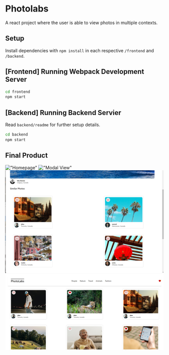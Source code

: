 # Photolabs
A react project where the user is able to view photos in multiple contexts.

## Setup

Install dependencies with `npm install` in each respective `/frontend` and `/backend`.

## [Frontend] Running Webpack Development Server

```sh
cd frontend
npm start
```

## [Backend] Running Backend Servier

Read `backend/readme` for further setup details.

```sh
cd backend
npm start
```

## Final Product

!["Homepage"](https://github.com/ahmedwaleed03/photolabs/blob/main/docs/Homepage.png?raw=true)
!["Modal View"](https://github.com/ahmedwaleed03/photolabs/blob/main/docs/Modal%20View.png?raw=true)
!["Similar Images"](https://github.com/ahmedwaleed03/photolabs/blob/main/docs/Similar%20Photos.png?raw=true)
!["Image favourited"](https://github.com/ahmedwaleed03/photolabs/blob/main/docs/Favourited%20Image.png?raw=true)
